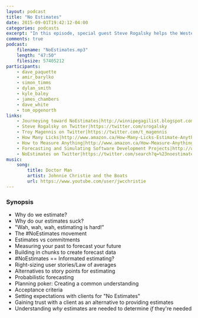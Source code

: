 ```yaml
---
layout: podcast
title: "No Estimates"
date: 2015-09-01T19:42:12-04:00
categories: podcasts
excerpt: "In this episode, special guest Steve Rogalsky helps the Western Devs understand the #NoEstimates movement"
comments: true
podcast: 
    filename: "NoEstimates.mp3"
    length: "47:50"
    filesize: 57405212
participants: 
    - dave_paquette
    - amir_barylko
    - simon_timms
    - dylan_smith
    - kyle_baley
    - james_chambers
    - dave_white
    - tom_opgenorth
links:
    - Journeying toward NoEstimates|http://winnipegagilist.blogspot.com/2015/05/journeying-towards-noestimates.html
    - Steve Rogalsky on Twitter|https://twitter.com/srogalsky
    - Troy Magennis on Twitter|https://twitter.com/t_magennis
    - How Many Licks|http://www.amazon.ca/How-Many-Licks-Estimate-Anything/dp/0762435607
    - How to Measure Anything|http://www.amazon.ca/How-Measure-Anything-Intangibles-Business/dp/1118539273/ref=sr_1_1?ie=UTF8&qid=1440783530&sr=8-1&keywords=how+to+measure+anything
    - Forecasting and Simulating Software Development Projects|http://www.amazon.com/Forecasting-Simulating-Software-Development-Projects/dp/1466454830/ref=asap_bc?ie=UTF8
    - NoEstimates on Twitter|https://twitter.com/search?q=%23noestimates
music:
    song:
        title: Doctor Man
        artist: Johnnie Christie and the Boats
        url: https://www.youtube.com/user/jwcchristie
---
```


### Synopsis

* Why do we estimate?
* Why do our estimates suck?
* "Wah, wah, wah, estimating is hard!"
* The #NoEstimates movement
* Estimates vs commitments
* Measuring your past to forecast your future
* Building in chunks to create forecast data
* #NoEstimates == Informated estimating?
* Right-sizing user stories/Law of averages
* Alternatives to story points for estimating
* Probabilistic forecasting
* Planning poker: Creating a common understanding
* Acceptance criteria
* Setting expectations with clients for "No Estimates"
* Gaining trust with a client as an alternative to providing estimates
* Understanding *why* estimates are needed to determine *if* they're needed

